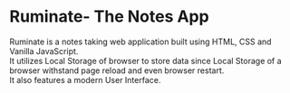 # Ruminate- The Notes App
Ruminate is a notes taking web application built using HTML, CSS and Vanilla JavaScript. <br>
It utilizes Local Storage of browser to store data since Local Storage of a browser withstand page reload and
even browser restart.<br>
It also features a modern User Interface. <br>
